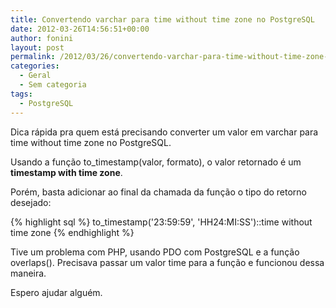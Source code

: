 ```yaml
---
title: Convertendo varchar para time without time zone no PostgreSQL
date: 2012-03-26T14:56:51+00:00
author: fonini
layout: post
permalink: /2012/03/26/convertendo-varchar-para-time-without-time-zone-no-postgresql/
categories:
  - Geral
  - Sem categoria
tags:
  - PostgreSQL
---
```

Dica rápida pra quem está precisando converter um valor em varchar para time without time zone no PostgreSQL. 

Usando a função to_timestamp(valor, formato), o valor retornado é um **timestamp with time zone**. 

Porém, basta adicionar ao final da chamada da função o tipo do retorno desejado:

{% highlight sql %}
to_timestamp('23:59:59', 'HH24:MI:SS')::time without time zone
{% endhighlight %}

Tive um problema com PHP, usando PDO com PostgreSQL e a função overlaps(). Precisava passar um valor time para a função e funcionou dessa maneira. 

Espero ajudar alguém.